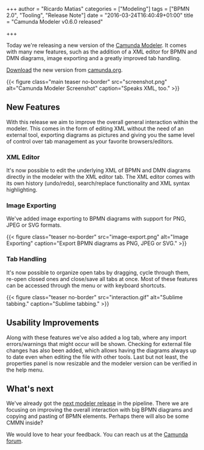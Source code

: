 +++
author = "Ricardo Matias"
categories = ["Modeling"]
tags = ["BPMN 2.0", "Tooling", "Release Note"]
date = "2016-03-24T16:40:49+01:00"
title = "Camunda Modeler v0.6.0 released"

+++

Today we're releasing a new version of the [Camunda Modeler](https://github.com/camunda/camunda-modeler). It comes with many new features, such as the addition of a XML editor for BPMN and DMN diagrams, image exporting and a greatly improved tab handling.

[Download](https://camunda.org/bpmn/tool/) the new version from [camunda.org](https://camunda.org/bpmn/tool/).

<!--more-->

{{< figure class="main teaser no-border" src="screenshot.png" alt="Camunda Modeler Screenshot" caption="Speaks XML, too." >}}

<style>
  @media(min-width: 900px) {
    figure.main.teaser {
      margin-left: -80px !important;
      margin-right: -80px !important;
    }
  }
</style>

## New Features

With this release we aim to improve the overall general interaction within the modeler. This comes in the form of editing XML without the need of an external tool, exporting diagrams as pictures and giving you the same level of control over tab management as your favorite browsers/editors.

### XML Editor

It's now possible to edit the underlying XML of BPMN and DMN diagrams directly in the modeler with the XML editor tab. The XML editor comes with its own history (undo/redo), search/replace functionality and XML syntax highlighting.

### Image Exporting

We've added image exporting to BPMN diagrams with support for PNG, JPEG or SVG formats.

{{< figure class="teaser no-border" src="image-export.png" alt="Image Exporting" caption="Export BPMN diagrams as PNG, JPEG or SVG." >}}

### Tab Handling

It's now possible to organize open tabs by dragging, cycle through them, re-open closed ones and close/save all tabs at once. Most of these features can be accessed through the menu or with keyboard shortcuts.

{{< figure class="teaser no-border" src="interaction.gif" alt="Sublime tabbing." caption="Sublime tabbing." >}}

## Usability Improvements

Along with these features we've also added a log tab, where any import errors/warnings that might occur will be shown. Checking for external file changes has also been added, which allows having the diagrams always up to date even when editing the file with other tools. Last but not least, the properties panel is now resizable and the modeler version can be verified in the help menu.


## What's next

We've already got the [next modeler release](https://github.com/camunda/camunda-modeler/issues?q=is%3Aopen+is%3Aissue+milestone%3A%22M04+-+Huge+Diagrams%22) in the pipeline. There we are focusing on improving the overall interaction with big BPMN diagrams and copying and pasting of BPMN elements. Perhaps there will also be some CMMN inside?

We would love to hear your feedback. You can reach us at the [Camunda forum](https://forum.camunda.org/c/modeler).
